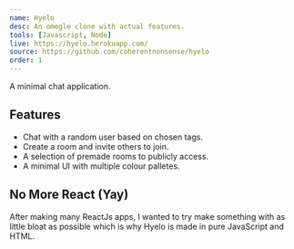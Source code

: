 ```yaml
---
name: Hyelo
desc: An omegle clone with actual features.
tools: [Javascript, Node]
live: https://hyelo.herokuapp.com/
source: https://github.com/coherentnonsense/hyelo
order: 1
---
```

A minimal chat application.

## Features

- Chat with a random user based on chosen tags.
- Create a room and invite others to join.
- A selection of premade rooms to publicly access.
- A minimal UI with multiple colour palletes.

## No More React (Yay)

After making many ReactJs apps, I wanted to try make something with as little bloat as possible which is why Hyelo is made in pure JavaScript and HTML.